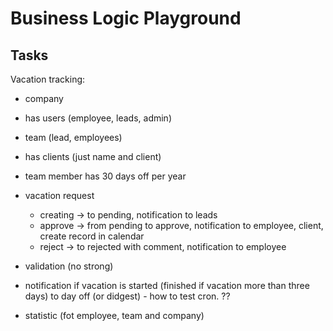 # Business Logic Playground

## Tasks

Vacation tracking:

- company
- has users (employee, leads, admin)
- team (lead, employees)
- has clients (just name and client)
- team member has 30 days off per year
- vacation request
  - creating -> to pending, notification to leads
  - approve -> from pending to approve,  notification to employee, client, create record in calendar
  - reject -> to rejected with comment, notification to employee

- validation  (no strong)
- notification if vacation is started (finished if vacation more than three days) to day off (or didgest) - how to test cron. ??
- statistic (fot employee, team and company)
